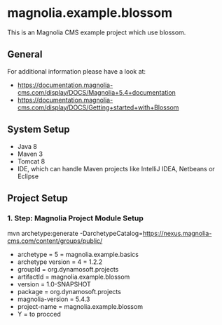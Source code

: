 # magnolia.example.blossom

This is an Magnolia CMS example project which use blossom.

## General

For additional information please have a look at:

* https://documentation.magnolia-cms.com/display/DOCS/Magnolia+5.4+documentation
* https://documentation.magnolia-cms.com/display/DOCS/Getting+started+with+Blossom

## System Setup

* Java 8
* Maven 3
* Tomcat 8
* IDE, which can handle Maven projects like IntelliJ IDEA, Netbeans or Eclipse

## Project Setup

### 1. Step: Magnolia Project Module Setup

mvn archetype:generate -DarchetypeCatalog=https://nexus.magnolia-cms.com/content/groups/public/

* archetype = 5 = magnolia.example.basics
* archetype version = 4 = 1.2.2
* groupId = org.dynamosoft.projects
* artifactId = magnolia.example.blossom
* version = 1.0-SNAPSHOT
* package = org.dynamosoft.projects
* magnolia-version = 5.4.3
* project-name = magnolia.example.blossom
* Y = to procced